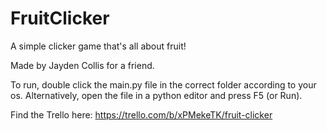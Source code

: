 # FruitClicker
A simple clicker game that's all about fruit!

Made by Jayden Collis for a friend.

To run, double click the main.py file in the correct folder according to your os. Alternatively, open the file in a python 
editor and press F5 (or Run).

Find the Trello here: https://trello.com/b/xPMekeTK/fruit-clicker
